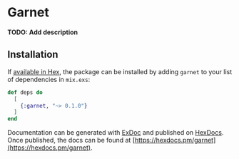 # Garnet

**TODO: Add description**

## Installation

If [available in Hex](https://hex.pm/docs/publish), the package can be installed
by adding `garnet` to your list of dependencies in `mix.exs`:

```elixir
def deps do
  [
    {:garnet, "~> 0.1.0"}
  ]
end
```

Documentation can be generated with [ExDoc](https://github.com/elixir-lang/ex_doc)
and published on [HexDocs](https://hexdocs.pm). Once published, the docs can
be found at [https://hexdocs.pm/garnet](https://hexdocs.pm/garnet).

